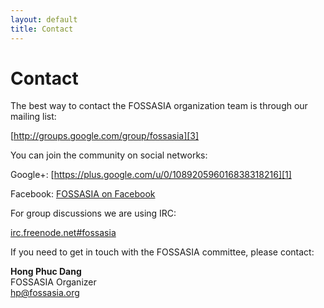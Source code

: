 ```yaml
---
layout: default
title: Contact
---
```

# Contact

The best way to contact the FOSSASIA organization team is through our mailing list:

[http://groups.google.com/group/fossasia][3]

You can join the community on social networks:

Google+: [https://plus.google.com/u/0/108920596016838318216][1]

Facebook: [FOSSASIA on Facebook][4]

For group discussions we are using IRC:

[irc.freenode.net#fossasia](irc://irc.freenode.net/fossasia)

If you need to get in touch with the FOSSASIA committee, please contact:

**Hong Phuc Dang**  
FOSSASIA Organizer  
[hp@fossasia.org][2]

[1]: https://plus.google.com/u/0/108920596016838318216/
[2]: mailto:hp@fossasia.org
[3]: http://groups.google.com/group/fossasia
[4]: https://www.facebook.com/fossasia

